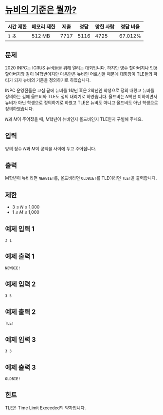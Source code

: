 # [뉴비의 기준은 뭘까?](https://www.acmicpc.net/problem/19944)

| 시간 제한 | 메모리 제한 | 제출 | 정답 | 맞힌 사람 | 정답 비율 |
| --- | --- | --- | --- | --- | --- |
| 1 초 | 512 MB | 7717 | 5116 | 4725 | 67.012% |

## 문제

2020 INPC는 IGRUS 뉴비들을 위해 열리는 대회입니다. 하지만 영수 할아버지나 인용 할아버지와 같이 14학번이지만 마음만은 뉴비인 어르신들 때문에 대회장이 TLE들의 파티가 되자 뉴비의 기준을 정의하기로 하였습니다.

INPC 운영진들은 고심 끝에 뉴비를 1학년 혹은 2학년인 학생으로 정의 내렸고 뉴비를 정의하는 김에 올드비와 TLE도 정의 내리기로 하였습니다. 올드비는 *N*학년 이하이면서 뉴비가 아닌 학생으로 정의하기로 하였고 TLE은 뉴비도 아니고 올드비도 아닌 학생으로 정의하였습니다.

*N*과 *M*이 주어졌을 때, *M*학년이 뉴비인지 올드비인지 TLE인지 구별해 주세요.

## 입력

양의 정수 *N*과 *M*이 공백을 사이에 두고 주어집니다.

## 출력

M학년이 뉴비라면 `NEWBIE!`를, 올드비라면 `OLDBIE!`를 TLE이라면 `TLE!`을 출력합니다.

## 제한

- 3 ≤ *N* ≤ 1,000
- 1 ≤ *M* ≤ 1,000

## 예제 입력 1

```
3 1

```

## 예제 출력 1

```
NEWBIE!

```

## 예제 입력 2

```
3 5

```

## 예제 출력 2

```
TLE!

```

## 예제 입력 3

```
3 3

```

## 예제 출력 3

```
OLDBIE!

```

## 힌트

TLE은 Time Limit Exceeded의 약자입니다.
